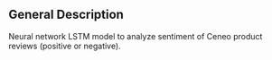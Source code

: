## General Description

Neural network LSTM model to analyze sentiment of Ceneo product reviews (positive or negative).
